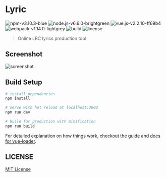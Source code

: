 # Lyric
![npm-v3.10.3-blue](https://img.shields.io/badge/npm-v3.10.3-blue.svg)
![node.js-v6.6.0-brightgreen](https://img.shields.io/badge/node.js-v6.6.0-brightgreen.svg)
![vue.js-v2.2.10-ff69b4](https://img.shields.io/badge/vue.js-v2.1.0-ff69b4.svg)
![webpack-v1.14.0-lightgrey](https://img.shields.io/badge/webpack-v1.14.0-lightgrey.svg)
![build](https://img.shields.io/travis/rust-lang/rust.svg)
![license](https://img.shields.io/dub/l/vibe-d.svg)
> Online LRC lyrics production tool

## Screenshot
![screenshot](http://p1.bpimg.com/549484/04dce15cd64a29aa.png)

## Build Setup

``` bash
# install dependencies
npm install

# serve with hot reload at localhost:3000
npm run dev

# build for production with minification
npm run build
```

For detailed explanation on how things work, checkout the [guide](http://vuejs-templates.github.io/webpack/) and [docs for vue-loader](http://vuejs.github.io/vue-loader).


## LICENSE
[MIT License](https://github.com/u3u/Lyric/blob/master/LICENSE)